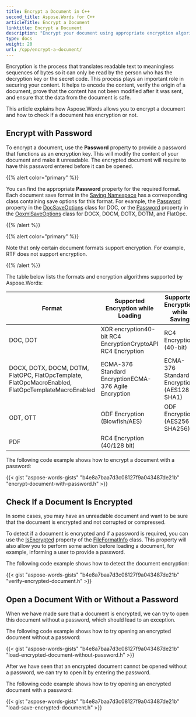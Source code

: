 ```yaml
---
title: Encrypt a Document in C++
second_title: Aspose.Words for C++
articleTitle: Encrypt a Document
linktitle: Encrypt a Document
description: "Encrypt your document using appropriate encryption algorithms for specific document formats."
type: docs
weight: 20
url: /cpp/encrypt-a-document/
---
```


Encryption is the process that translates readable text to meaningless sequences of bytes so it can only be read by the person who has the decryption key or the secret code. This process plays an important role in securing your content. It helps to encode the content, verify the origin of a document, prove that the content has not been modified after it was sent, and ensure that the data from the document is safe.

This article explains how Aspose.Words allows you to encrypt a document and how to check if a document has encryption or not.

## Encrypt with Password

To encrypt a document, use the **Password** property to provide a password that functions as an encryption key. This will modify the content of your document and make it unreadable. The encrypted document will require to have this password entered before it can be opened.

{{% alert color="primary" %}}

You can find the appropriate **Password** property for the required format. Each document save format in the [Saving Namespace](https://reference.aspose.com/words/cpp/namespace/aspose.words.saving) has a corresponding class containing save options for this format. For example, the [Password](https://reference.aspose.com/words/cpp/aspose.words.saving/docsaveoptions/get_password/) property in the [DocSaveOptions](https://reference.aspose.com/words/cpp/aspose.words.saving/docsaveoptions/) class for DOC, or the [Password](https://reference.aspose.com/words/cpp/aspose.words.saving/ooxmlsaveoptions/get_password/) property in the [OoxmlSaveOptions](https://reference.aspose.com/words/cpp/aspose.words.saving/ooxmlsaveoptions/) class for DOCX, DOCM, DOTX, DOTM, and FlatOpc.

{{% /alert %}}

{{% alert color="primary" %}}

Note that only certain document formats support encryption. For example, RTF does not support encryption.

{{% /alert %}}

The table below lists the formats and encryption algorithms supported by Aspose.Words:

| Format | Supported Encryption while Loading                    | Supported Encryption while Saving            |
| ------------------------------------------------------------ | ----------------------------------------------------------- | -------------------------------------------- |
| DOC, DOT                                                     | XOR encryption40-bit RC4 EncryptionCryptoAPI RC4 Encryption | RC4 Encryption (40-bit)                      |
| DOCX, DOTX, DOCM, DOTM, FlatOPC, FlatOpcTemplate, FlatOpcMacroEnabled, FlatOpcTemplateMacroEnabled | ECMA-376 Standard EncryptionECMA-376 Agile Encryption       | ECMA-376 Standard Encryption (AES128 + SHA1) |
| ODT, OTT                                                     | ODF Encryption (Blowfish/AES)                               | ODF Encryption (AES256 + SHA256)             |
| PDF                                                          | RC4 Encryption (40/128 bit)                  |

The following code example shows how to encrypt a document with a password:

{{< gist "aspose-words-gists" "b4e8a7baa7d3c08127f9a043487de21b" "encrypt-document-with-password.h" >}}

## Check If a Document Is Encrypted

In some cases, you may have an unreadable document and want to be sure that the document is encrypted and not corrupted or compressed.

To detect if a document is encrypted and if a password is required, you can use the [IsEncrypted](https://reference.aspose.com/words/cpp/aspose.words/fileformatinfo/get_isencrypted/) property of the [FileFormatInfo](https://reference.aspose.com/words/cpp/aspose.words/fileformatinfo) class. This property will also allow you to perform some action before loading a document, for example, informing a user to provide a password.

The following code example shows how to detect the document encryption:

{{< gist "aspose-words-gists" "b4e8a7baa7d3c08127f9a043487de21b" "verify-encrypted-document.h" >}}

## Open a Document With or Without a Password

When we have made sure that a document is encrypted, we can try to open this document without a password, which should lead to an exception.

The following code example shows how to try opening an encrypted document without a password:

{{< gist "aspose-words-gists" "b4e8a7baa7d3c08127f9a043487de21b" "load-encrypted-document-without-password.h" >}}

After we have seen that an encrypted document cannot be opened without a password, we can try to open it by entering the password.

The following code example shows how to try opening an encrypted document with a password:

{{< gist "aspose-words-gists" "b4e8a7baa7d3c08127f9a043487de21b" "load-save-encrypted-document.h" >}}

